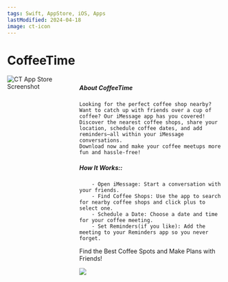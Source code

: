 ```yaml
---
tags: Swift, AppStore, iOS, Apps
lastModified: 2024-04-18
image: ct-icon
---
```


# CoffeeTime

<div style="display: flex; align-items: flex-start;">
  <div style="flex: 1;">
    <img src="/images/hydra-reminder/ct.png" alt="CT App Store Screenshot" style="max-width: 260px; margin-right: 20px;">
  </div>
  <div style="flex: 2;">
   
  ##### About CoffeeTime

    Looking for the perfect coffee shop nearby? Want to catch up with friends over a cup of coffee? Our iMessage app has you covered! Discover the nearest coffee shops, share your location, schedule coffee dates, and add reminders—all within your iMessage conversations.
    Download now and make your coffee meetups more fun and hassle-free!

  ##### How It Works::

        - Open iMessage: Start a conversation with your friends.
        - Find Coffee Shops: Use the app to search for nearby coffee shops and click plus to select one.
        - Schedule a Date: Choose a date and time for your coffee meeting.
        - Set Reminders(if you like): Add the meeting to your Reminders app so you never forget.


Find the Best Coffee Spots and Make Plans with Friends!
   
<a href="https://apps.apple.com/rs/app/xdrwall/id1636710648">
    <img src="/images/download_appstore.svg">
</a>
   
  </div>
</div>


